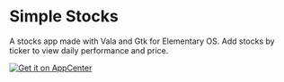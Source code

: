 # Simple Stocks
A stocks app made with Vala and Gtk for Elementary OS. Add stocks by ticker to view daily performance and price.

[![Get it on AppCenter](https://appcenter.elementary.io/badge.svg)](https://appcenter.elementary.io/com.github.brendanperry.stocks)
